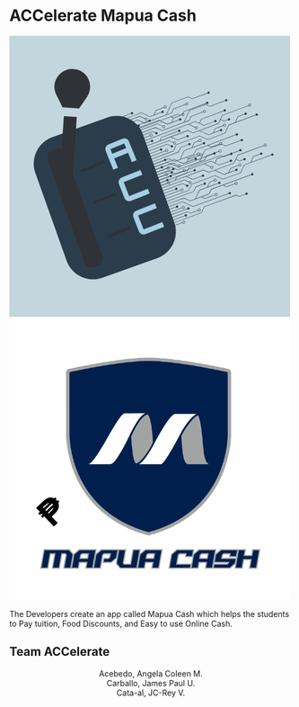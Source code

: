 # ACCelerate Mapua Cash

![Team Logo](Assets/Team%20Logo.png) ![Mapua Cash](Assets/mapua_cash.png)

The Developers create an app called Mapua Cash which helps the students to Pay tuition, Food Discounts, and Easy to use Online Cash.

## Team ACCelerate

<div align="center">
  <span>Acebedo, Angela Coleen M.</span><br>
  <span>Carballo, James Paul U.</span><br>
  <span>Cata-al, JC-Rey V.</span><br>
</div>
